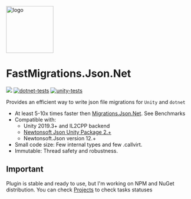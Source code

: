 <img alt="logo" src="https://github.com/vangogih/FastMigrations.Json.Net/assets/30757221/e5041259-3b11-4364-aeae-657b2551f3e8" height="128px" />

# FastMigrations.Json.Net

![](https://img.shields.io/badge/unity-2019.3+-000.svg)
[![dotnet-tests](https://github.com/vangogih/FastMigrations.Json.Net/actions/workflows/dotnet-tests.yaml/badge.svg)](https://github.com/vangogih/FastMigrations.Json.Net/actions/workflows/dotnet-tests.yaml)
[![unity-tests](https://github.com/vangogih/FastMigrations.Json.Net/actions/workflows/unity-tests.yaml/badge.svg)](https://github.com/vangogih/FastMigrations.Json.Net/actions/workflows/unity-tests.yaml)

Provides an efficient way to write json file migrations for `Unity` and `dotnet`

- At least 5-10x times faster then [Migrations.Json.Net](https://github.com/Weingartner/Migrations.Json.Net/tree/master). See Benchmarks
- Compatible with:
  - Unity 2019.3+ and IL2CPP backend
  - [Newtonsoft Json Unity Package 2.+](https://docs.unity3d.com/Packages/com.unity.nuget.newtonsoft-json@2.0/manual/index.html)
  - Newtonsoft.Json version 12.+
- Small code size: Few internal types and few .callvirt.
- Immutable: Thread safety and robustness.

## Important
Plugin is stable and ready to use, but I'm working on NPM and NuGet distribution.
You can check [Projects](https://github.com/users/vangogih/projects/2/views/1) to check tasks statuses
